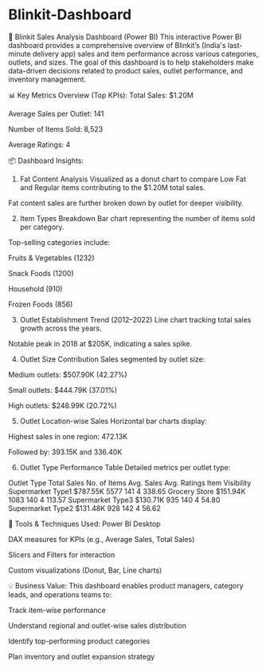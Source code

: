 # Blinkit-Dashboard
🛒 Blinkit Sales Analysis Dashboard (Power BI)
This interactive Power BI dashboard provides a comprehensive overview of Blinkit’s (India's last-minute delivery app) sales and item performance across various categories, outlets, and sizes. The goal of this dashboard is to help stakeholders make data-driven decisions related to product sales, outlet performance, and inventory management.

📊 Key Metrics Overview (Top KPIs):
Total Sales: $1.20M

Average Sales per Outlet: 141

Number of Items Sold: 8,523

Average Ratings: 4

📦 Dashboard Insights:
1. Fat Content Analysis
Visualized as a donut chart to compare Low Fat and Regular items contributing to the $1.20M total sales.

Fat content sales are further broken down by outlet for deeper visibility.

2. Item Types Breakdown
Bar chart representing the number of items sold per category.

Top-selling categories include:

Fruits & Vegetables (1232)

Snack Foods (1200)

Household (910)

Frozen Foods (856)

3. Outlet Establishment Trend (2012–2022)
Line chart tracking total sales growth across the years.

Notable peak in 2018 at $205K, indicating a sales spike.

4. Outlet Size Contribution
Sales segmented by outlet size:

Medium outlets: $507.90K (42.27%)

Small outlets: $444.79K (37.01%)

High outlets: $248.99K (20.72%)

5. Outlet Location-wise Sales
Horizontal bar charts display:

Highest sales in one region: 472.13K

Followed by: 393.15K and 336.40K

6. Outlet Type Performance Table
Detailed metrics per outlet type:

Outlet Type	Total Sales	No. of Items	Avg. Sales	Avg. Ratings	Item Visibility
Supermarket Type1	$787.55K	5577	141	4	338.65
Grocery Store	$151.94K	1083	140	4	113.57
Supermarket Type3	$130.71K	935	140	4	54.80
Supermarket Type2	$131.48K	928	142	4	56.62

🧠 Tools & Techniques Used:
Power BI Desktop

DAX measures for KPIs (e.g., Average Sales, Total Sales)

Slicers and Filters for interaction

Custom visualizations (Donut, Bar, Line charts)

💡 Business Value:
This dashboard enables product managers, category leads, and operations teams to:

Track item-wise performance

Understand regional and outlet-wise sales distribution

Identify top-performing product categories

Plan inventory and outlet expansion strategy
